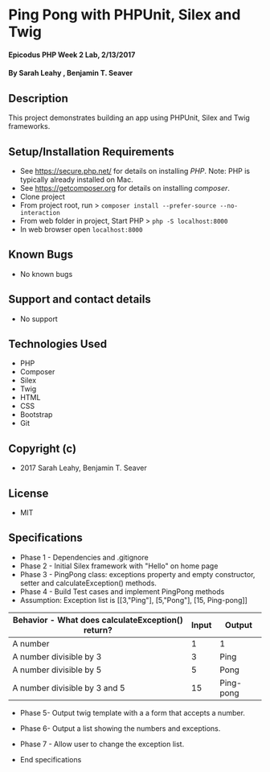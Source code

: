 # Ping Pong with PHPUnit, Silex and Twig

#### Epicodus PHP Week 2 Lab, 2/13/2017

#### By Sarah Leahy , Benjamin T. Seaver

## Description

This project demonstrates building an app using PHPUnit, Silex and Twig frameworks.

## Setup/Installation Requirements
* See https://secure.php.net/ for details on installing _PHP_.  Note: PHP is typically already installed on Mac.
* See https://getcomposer.org for details on installing _composer_.
* Clone project
* From project root, run > `composer install --prefer-source --no-interaction`
* From web folder in project, Start PHP > `php -S localhost:8000`
* In web browser open `localhost:8000`

## Known Bugs
* No known bugs

## Support and contact details
* No support

## Technologies Used
* PHP
* Composer
* Silex
* Twig
* HTML
* CSS
* Bootstrap
* Git

## Copyright (c)
* 2017 Sarah Leahy, Benjamin T. Seaver

## License
* MIT

## Specifications
* Phase 1 - Dependencies and .gitignore
* Phase 2 - Initial Silex framework with "Hello" on home page
* Phase 3 - PingPong class: exceptions property and empty constructor, setter and calculateException() methods.
* Phase 4 - Build Test cases and implement PingPong methods
* Assumption: Exception list is [[3,"Ping"], [5,"Pong"], [15, Ping-pong]]

| Behavior - What does calculateException() return? | Input    | Output     |
|---------------------------------------------------|----------|------------|
| A number                                            | 1     |  1    |
| A number divisible by 3                             | 3     | Ping  |
| A number divisible by 5                             | 5     | Pong  |
| A number divisible by 3 and 5                       | 15    | Ping-pong |

* Phase 5- Output twig template with a a form that accepts a number.
* Phase 6- Output a list showing the numbers and exceptions.
* Phase 7 - Allow user to change the exception list.

* End specifications
